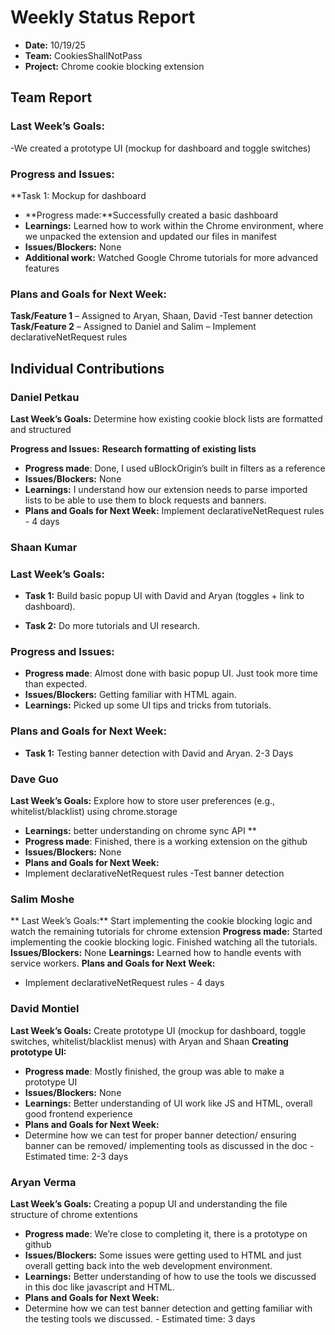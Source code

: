 # Weekly Status Report
- **Date:** 10/19/25
- **Team:** CookiesShallNotPass
- **Project:** Chrome cookie blocking extension


## Team Report
### Last Week’s Goals:
-We created a prototype UI (mockup for dashboard and toggle switches)
### Progress and Issues:
**Task 1: Mockup for dashboard
- **Progress made:**Successfully created a basic dashboard
- **Learnings:** Learned how to work within the Chrome environment, where we unpacked the extension and updated our files in manifest
- **Issues/Blockers:** None
- **Additional work:** Watched Google Chrome tutorials for more advanced features
### Plans and Goals for Next Week:
**Task/Feature 1**  – Assigned to Aryan, Shaan, David  -Test banner detection
**Task/Feature 2**  – Assigned to Daniel and Salim – Implement declarativeNetRequest rules

## Individual Contributions

### Daniel Petkau
**Last Week’s Goals:**
Determine how existing cookie block lists are formatted and structured

**Progress and Issues:**
**Research formatting of existing lists**
- **Progress made**: Done, I used uBlockOrigin’s built in filters as a reference	
- **Issues/Blockers:** None
- **Learnings:** I understand how our extension needs to parse imported lists to be able to use them to block requests and banners.
- **Plans and Goals for Next Week:**
Implement declarativeNetRequest rules - 4 days

### Shaan Kumar
### **Last Week’s Goals:**
- **Task 1:** Build basic popup UI with David and Aryan (toggles + link to dashboard).


- **Task 2:** Do more tutorials and UI research.
### **Progress and Issues:**
- **Progress made**: Almost done with basic popup UI. Just took more time than expected. 
- **Issues/Blockers:** Getting familiar with HTML again.
- **Learnings:** Picked up some UI tips and tricks from tutorials. 
### **Plans and Goals for Next Week:**
- **Task 1:** Testing banner detection with David and Aryan. 2-3 Days

### Dave Guo
**Last Week’s Goals:**
Explore how to store user preferences (e.g., whitelist/blacklist) using chrome.storage
- **Learnings:** better understanding on chrome sync API **
- **Progress made**: Finished, there is a working extension on the github
- **Issues/Blockers:** None
- **Plans and Goals for Next Week:**
- Implement declarativeNetRequest rules
-Test banner detection

### Salim Moshe
** Last Week’s Goals:**
Start implementing the cookie blocking logic and watch the remaining tutorials for chrome extension
**Progress made:** Started implementing the cookie blocking logic. Finished watching all the tutorials.
**Issues/Blockers:** None
**Learnings:** Learned how to handle events with service workers.
**Plans and Goals for Next Week:**
- Implement declarativeNetRequest rules - 4 days

### David Montiel
**Last Week’s Goals:**
Create prototype UI (mockup for dashboard, toggle switches, whitelist/blacklist menus) with Aryan and Shaan
**Creating prototype UI:**
- **Progress made**: Mostly finished, the group was able to make a prototype UI
- **Issues/Blockers:** None
- **Learnings:** Better understanding of UI work like JS and HTML, overall good frontend experience  
- **Plans and Goals for Next Week:**
- Determine how we can test for proper banner detection/ ensuring banner can be removed/ implementing tools as discussed in the doc - Estimated time: 2-3 days

### Aryan Verma
**Last Week’s Goals:**
Creating a popup UI and understanding the file structure of chrome extentions
- **Progress made**: We’re close to completing it, there is a prototype on github
- **Issues/Blockers:** Some issues were getting used to HTML and just overall getting back into the web development environment.
- **Learnings:** Better understanding of how to use the tools we discussed in this doc like javascript and HTML.
- **Plans and Goals for Next Week:**
- Determine how we can test banner detection and getting familiar with the testing tools we discussed. - Estimated time: 3 days



